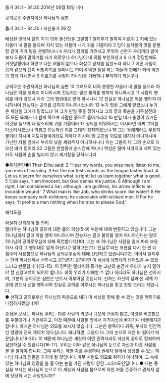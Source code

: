욥기 34:1 - 34:20 
2014년 06월 18일 (수)

공의로운 주권자이신 하나님의 심판



욥기 34:1 - 34:20 / 새찬송가 28 장


배심원 앞에서 욥의 자기 의와 불신앙을 고발함 
1 엘리후가 말하여 이르되 2 지혜 있는 자들아 내 말을 들으며 지식 있는 자들아 내게 귀를 기울이라 3 입이 음식물의 맛을 분별함 같이 귀가 말을 분별하나니 4 우리가 정의를 가려내고 무엇이 선한가 우리끼리 알아보자 5 욥이 말하기를 내가 의로우나 하나님이 내 의를 부인하셨고 6 내가 정당함에도 거짓말쟁이라 하였고 나는 허물이 없으나 화살로 상처를 입었노라 하니 7 어떤 사람이 욥과 같으랴 욥이 비방하기를 물마시듯 하며 8 악한 일을 하는 자들과 한패가 되어 악인과 함께 다니면서 9 이르기를 사람이 하나님을 기뻐하나 무익하다 하는구나

공의로운 주권자이신 하나님의 심판 
10 그러므로 너희 총명한 자들아 내 말을 들으라 하나님은 악을 행하지 아니하시며 전능자는 결코 불의를 행하지 아니하시고 11 사람의 행위를 따라 갚으사 각각 그의 행위대로 받게 하시나니 12 진실로 하나님은 악을 행하지 아니하시며 전능자는 공의를 굽히지 아니하시느니라 13 누가 땅을 그에게 맡겼느냐 누가 온 세상을 그에게 맡겼느냐 14 그가 만일 뜻을 정하시고 그의 영과 목숨을 거두실진대 15 모든 육체가 다 함께 죽으며 사람은 흙으로 돌아가리라 16 만일 네가 총명이 있거든 이것을 들으며 내 말소리에 귀를 기울이라 17 정의를 미워하시는 이시라면 어찌 그대를 다스리시겠느냐 의롭고 전능하신 이를 그대가 정죄하겠느냐 18 그는 왕에게라도 무용지물이라 하시며 지도자들에게라도 악하다 하시며 19 고관을 외모로 대하지 아니하시며 가난한 자들 앞에서 부자의 낯을 세워주지 아니하시나니 이는 그들이 다 그의 손으로 지으신 바가 됨이라 20 그들은 한밤중에 순식간에 죽나니 백성은 떨며 사라지고 세력 있는 자도 사람의 손을 빌리지 않고 제거함을 당하느니라


●중심문단●1 Then Elihu said: 2 “Hear my words, you wise men; listen to me, you men of learning. 3 For the ear tests words as the tongue tastes food. 4 Let us discern for ourselves what is right; let us learn together what is good. 5 “Job says, ‘I am innocent, but God denies me justice. 6 Although I am right, I am considered a liar; although I am guiltless, his arrow inflicts an incurable wound.’ 7 What man is like Job, who drinks scorn like water? 8 He keeps company with evildoers; he associates with wicked men. 9 For he says, ‘It profits a man nothing when he tries to please God.’

해석도움





확실히 신뢰해야 할 진리  
엘리후는 하나님의 공의에 대한 욥의 의심(5-9) 부분에 대해 변론하고 있습니다. 그는 하나님께서 결코 악을 행치 아니하시며 전능자는 결코 불의를 행치 아니하신다는 말로 하나님의 공의로우심에 대해 확언합니다(10). 그는 또 하나님은 사람을 일에 따라 보응하사 각각 그 행위대로 얻게 하신다고 말하고는(11) ‘진실로’라는 표현을 다시 한 번 더 힘주어 사용함으로 하나님의 공의로우심에 대해 선언하고 있습니다(12). 이어서 엘리후는 만약 하나님께서 선하시고 공의롭지 못하다면 이 세상에 생명체가 남아있을 수 있겠느냐고 반문합니다(13-15). 이 강력한 엘리후의 증거는 고난의 순간에 우리가 놓지 말아야 할 신앙고백이 되어야 합니다. 비록 우리가 이해할 수 없다 하더라도 하나님은 선하시며, 그분의 공의로운 심판은 반드시 이루어질 것입니다. 신자는 자신의 삶과 온 세계 가운데 반드시 선을 행하시며 진실로 공의를 이루시는 하나님을 믿고 찬양 드리는 자입니다.   
● 선하고 공의로우신 하나님의 마음으로 내가 이 세상을 향해 할 수 있는 것을 행하기로 다짐하시겠습니까?

중심을 보시는 하나님 
우리는 다른 사람의 외모나 규모에 관심이 많고, 이것을 비교함으로 우쭐대거나 거만해지고, 이것 때문에 사람들 앞에서 자격지심에 빠지거나 비굴해지곤 합니다. 하지만 하나님은 외모를 보시지 않습니다. 그분은 왕족이나 귀족, 부자의 인간적인 영광에 전혀 개의치 않으십니다. 왜냐하면, 그들이 다 그의 손으로 지은 바 됨이기 때문입니다(18-20). 이 때문에 하나님은 세상의 어떤 권력자라도 자신의 공의로 정죄하며 심판하실 수 있습니다(16-17). 우리는 이와 같은 하나님의 눈으로 자신과 다른 사람을 볼 줄 알아야 합니다. 그때 우리는 약한 자를 존경하며 권세자 앞에서 당당할 수 있는 하나님 자녀의 인품을 가지게 될 것입니다. 아무 사람도 외모로 취하지 아니하며, 그 속에 있는 하나님의 영광을 볼 줄 아는 눈을 가진 사람이 참된 그리스도인입니다. 
● 나는 중심을 보시는 하나님의 눈으로 이 세상과 사람을 봄으로써 약한 자를 존중하고 권세자 앞에 당당히 서는 사람입니까?